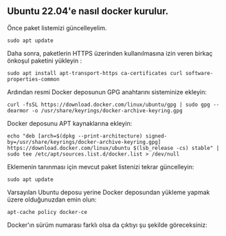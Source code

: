 ## Ubuntu 22.04'e nasıl docker kurulur.

Önce paket listemizi güncelleyelim.
````
sudo apt update
````

Daha sonra, paketlerin HTTPS üzerinden kullanılmasına izin veren birkaç önkoşul paketini yükleyin :
````
sudo apt install apt-transport-https ca-certificates curl software-properties-common
````

Ardından resmi Docker deposunun GPG anahtarını sisteminize ekleyin:
```
curl -fsSL https://download.docker.com/linux/ubuntu/gpg | sudo gpg --dearmor -o /usr/share/keyrings/docker-archive-keyring.gpg
```

Docker deposunu APT kaynaklarına ekleyin:
````
echo "deb [arch=$(dpkg --print-architecture) signed-by=/usr/share/keyrings/docker-archive-keyring.gpg] https://download.docker.com/linux/ubuntu $(lsb_release -cs) stable" | sudo tee /etc/apt/sources.list.d/docker.list > /dev/null
````

Eklemenin tanınması için mevcut paket listenizi tekrar güncelleyin:
````
sudo apt update
````

Varsayılan Ubuntu deposu yerine Docker deposundan yükleme yapmak üzere olduğunuzdan emin olun:
````
apt-cache policy docker-ce
````

Docker'ın sürüm numarası farklı olsa da çıktıyı şu şekilde göreceksiniz:
